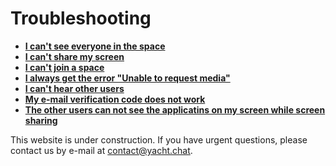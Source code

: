 

# Troubleshooting

- **[I can't see everyone in the space](see-erveryone-in-space)**
- **[I can't share my screen](unable-to-share-screen)**
- **[I can't join a space](join-a-space)**
- **[I always get the error "Unable to request media"](/docs/Basics/set-permissions)**
- **[I can't hear other users](unable-to-hear-users)**
- **[My e-mail verification code does not work](verify-email)**
- **[The other users can not see the applicatins on my screen while screen sharing](see-all-apps-on-screen)**

This website is under construction. If you have urgent questions, please contact us by e-mail at [contact@yacht.chat](mailto:contact@yacht.chat).